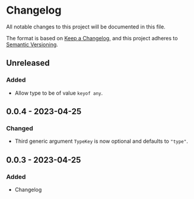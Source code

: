 # Changelog

All notable changes to this project will be documented in this file.

The format is based on [Keep a Changelog](https://keepachangelog.com/en/1.0.0/), and this project adheres to [Semantic Versioning](https://semver.org/spec/v2.0.0.html).

## Unreleased
### Added
- Allow type to be of value `keyof any`.

## 0.0.4 - 2023-04-25
### Changed
- Third generic argument `TypeKey` is now optional and defaults to `"type"`.

## 0.0.3 - 2023-04-25
### Added
- Changelog
